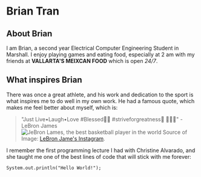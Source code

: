 # Brian Tran
## About Brian
I am Brian, a second year Electrical Computer Engineering Student in Marshall. I enjoy playing games and eating food, especially at 2 am with my friends at **VALLARTA'S MEIXCAN FOOD** which is open *24/7*.

## What inspires Brian
There was once a great athlete, and his work and dedication to the sport is what inspires me to do well in my own work. He had a famous quote, which makes me feel better about myself, which is:
>"Just Live•Laugh•Love #Blessed🙏🏾 #striveforgreatness🚀 😬😆😍" - LeBron James
![JeBron Lames, the best basketball player in the world](https://imgur.com/PXDPhLV)
Source of Image: [LeBron Jame's Instagram](https://www.instagram.com/p/BWQCNIFB-nQ/?hl=en).

I remember the first programming lecture I had with Christine Alvarado, and she taught me one of the best lines of code that will stick with me forever:
```
System.out.println("Hello World!");
```
